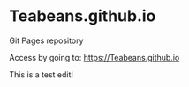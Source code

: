 # Teabeans.github.io
Git Pages repository

Access by going to:
https://Teabeans.github.io

This is a test edit!
